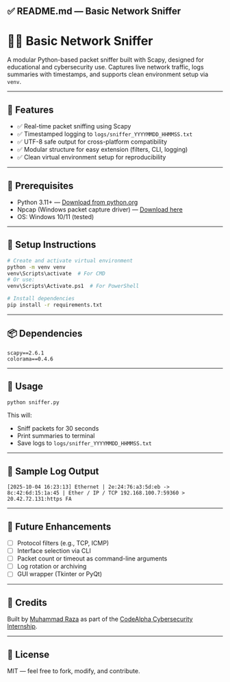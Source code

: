 ## ✅ README.md — Basic Network Sniffer

# 🕵️‍♂️ Basic Network Sniffer

A modular Python-based packet sniffer built with Scapy, designed for educational and cybersecurity use.
Captures live network traffic, logs summaries with timestamps, and supports clean environment setup via `venv`.

---

## 🚀 Features

- ✅ Real-time packet sniffing using Scapy
- ✅ Timestamped logging to `logs/sniffer_YYYYMMDD_HHMMSS.txt`
- ✅ UTF-8 safe output for cross-platform compatibility
- ✅ Modular structure for easy extension (filters, CLI, logging)
- ✅ Clean virtual environment setup for reproducibility

---

## 🧰 Prerequisites

- Python 3.11+ — [Download from python.org](https://www.python.org)
- Npcap (Windows packet capture driver) — [Download here](https://npcap.com)
- OS: Windows 10/11 (tested)

---

## 🧪 Setup Instructions

```bash
# Create and activate virtual environment
python -m venv venv
venv\Scripts\activate  # For CMD
# Or use:
venv\Scripts\Activate.ps1  # For PowerShell

# Install dependencies
pip install -r requirements.txt
```

---

## 📦 Dependencies

```text
scapy==2.6.1
colorama==0.4.6
```

---

## 🧾 Usage

```bash
python sniffer.py
```

This will:

- Sniff packets for 30 seconds  
- Print summaries to terminal  
- Save logs to `logs/sniffer_YYYYMMDD_HHMMSS.txt`

---

## 📁 Sample Log Output

```text
[2025-10-04 16:23:13] Ethernet | 2e:24:76:a3:5d:eb -> 8c:42:6d:15:1a:45 | Ether / IP / TCP 192.168.100.7:59360 > 20.42.72.131:https FA
```

---

## 🧠 Future Enhancements

- [ ] Protocol filters (e.g., TCP, ICMP)
- [ ] Interface selection via CLI
- [ ] Packet count or timeout as command-line arguments
- [ ] Log rotation or archiving
- [ ] GUI wrapper (Tkinter or PyQt)

---

## 🤝 Credits

Built by [Muhammad Raza](https://github.com/RazaJavaid2004) as part of the [CodeAlpha Cybersecurity Internship](https://codealpha.tech/).

---

## 🔐 License

MIT — feel free to fork, modify, and contribute.
```

